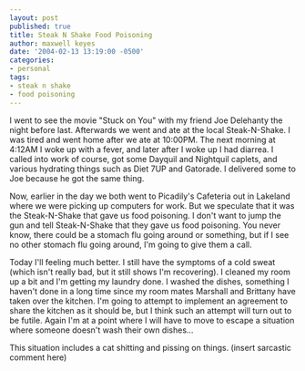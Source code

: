 ```yaml
---
layout: post
published: true
title: Steak N Shake Food Poisoning
author: maxwell keyes
date: '2004-02-13 13:19:00 -0500'
categories:
- personal
tags:
- steak n shake
- food poisoning
---
```


I went to see the movie "Stuck on You" with my friend Joe Delehanty the night before last. Afterwards we went and ate
at the local Steak-N-Shake. I was tired and went home after we ate at 10:00PM. The next morning at 4:12AM I woke up
with a fever, and later after I woke up I had diarrea. I called into work of course, got some Dayquil and Nightquil
caplets, and various hydrating things such as Diet 7UP and Gatorade. I delivered some to Joe because he got the same
thing.

Now, earlier in the day we both went to Picadily's Cafeteria out in Lakeland where we were picking up computers for
work. But we speculate that it was the Steak-N-Shake that gave us food poisoning. I don't want to jump the gun and tell
Steak-N-Shake that they gave us food poisoning. You never know, there could be a stomach flu going around or something,
but if I see no other stomach flu going around, I'm going to give them a call.

Today I'll feeling much better. I still have the symptoms of a cold sweat (which isn't really bad, but it still shows
I'm recovering). I cleaned my room up a bit and I'm getting my laundry done. I washed the dishes, something I haven't
done in a long time since my room mates Marshall and Brittany have taken over the kitchen. I'm going to attempt to
implement an agreement to share the kitchen as it should be, but I think such an attempt will turn out to be futile.
Again I'm at a point where I will have to move to escape a situation where someone doesn't wash their own dishes...

This situation includes a cat shitting and pissing on things. (insert sarcastic comment here)
